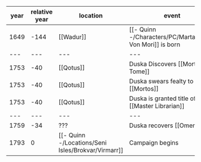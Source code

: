 |  year  | relative year |  location | event | 
| ------ | ------------- | --------- | ----- |
| 1649 | -144 | [[Wadur]] | [[- Quinn -/Characters/PC/Marta/Duska Von Mori]] is born |
| --- | --- | --- | --- |
| 1753 | -40 | [[Qotus]] | Duska Discovers [[Mortos' Tome]] |
| 1753 | -40 | [[Qotus]] | Duska swears fealty to [[Mortos]] |
| 1753 | -40 | [[Qotus]] | Duska is granted title of [[Master Librarian]] |
| --- | --- | --- | --- |
| 1759 | -34 | ??? | Duska recovers [[Omen]] | 
| 1793 | 0 | [[- Quinn -/Locations/Seni Isles/Brokvar/Virmarr]] | Campaign begins |

